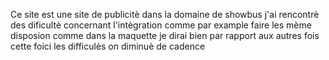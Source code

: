 Ce site est une site de publicitè dans la domaine de showbus
j'ai rencontrè des dificultè concernant l'intègration comme par example faire les mème disposion comme dans la maquette 
je dirai bien par rapport aux autres fois cette foici les difficulès on diminuè de cadence